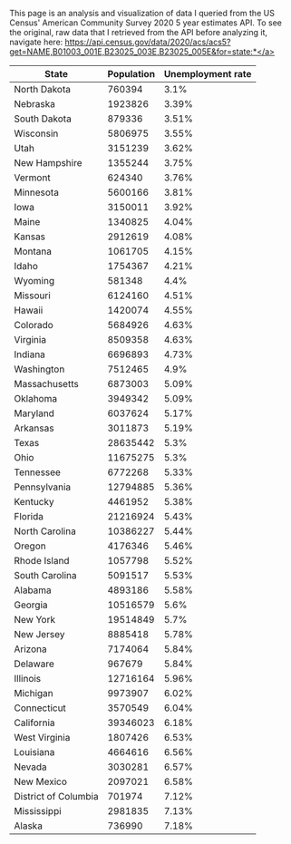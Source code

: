 This page is an analysis and visualization of data I queried from the US Census' American Community Survey 2020 5 year estimates API. To see the original, raw data that I retrieved from the API before analyzing it, navigate here: <a href="https://api.census.gov/data/2020/acs/acs5?get=NAME,B01003_001E,B23025_003E,B23025_005E&for=state:*">https://api.census.gov/data/2020/acs/acs5?get=NAME,B01003_001E,B23025_003E,B23025_005E&for=state:*</a>

|State|Population|Unemployment rate|
|---|---|---|
|North Dakota|760394|3.1%|
|Nebraska|1923826|3.39%|
|South Dakota|879336|3.51%|
|Wisconsin|5806975|3.55%|
|Utah|3151239|3.62%|
|New Hampshire|1355244|3.75%|
|Vermont|624340|3.76%|
|Minnesota|5600166|3.81%|
|Iowa|3150011|3.92%|
|Maine|1340825|4.04%|
|Kansas|2912619|4.08%|
|Montana|1061705|4.15%|
|Idaho|1754367|4.21%|
|Wyoming|581348|4.4%|
|Missouri|6124160|4.51%|
|Hawaii|1420074|4.55%|
|Colorado|5684926|4.63%|
|Virginia|8509358|4.63%|
|Indiana|6696893|4.73%|
|Washington|7512465|4.9%|
|Massachusetts|6873003|5.09%|
|Oklahoma|3949342|5.09%|
|Maryland|6037624|5.17%|
|Arkansas|3011873|5.19%|
|Texas|28635442|5.3%|
|Ohio|11675275|5.3%|
|Tennessee|6772268|5.33%|
|Pennsylvania|12794885|5.36%|
|Kentucky|4461952|5.38%|
|Florida|21216924|5.43%|
|North Carolina|10386227|5.44%|
|Oregon|4176346|5.46%|
|Rhode Island|1057798|5.52%|
|South Carolina|5091517|5.53%|
|Alabama|4893186|5.58%|
|Georgia|10516579|5.6%|
|New York|19514849|5.7%|
|New Jersey|8885418|5.78%|
|Arizona|7174064|5.84%|
|Delaware|967679|5.84%|
|Illinois|12716164|5.96%|
|Michigan|9973907|6.02%|
|Connecticut|3570549|6.04%|
|California|39346023|6.18%|
|West Virginia|1807426|6.53%|
|Louisiana|4664616|6.56%|
|Nevada|3030281|6.57%|
|New Mexico|2097021|6.58%|
|District of Columbia|701974|7.12%|
|Mississippi|2981835|7.13%|
|Alaska|736990|7.18%|
